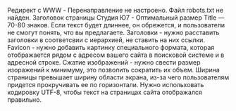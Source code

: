 Редирект c WWW - Перенаправление не настроено.
Файл robots.txt не найден.
Заголовок страницы Студия Ю7 - Оптимальный размер Title — 70-80 знаков. Если текст будет длиннее, он обрежется, и пользователи не смогут понять, что вы предлагаете. 
Заголовки - нужно расставить заголовки в соответсвии с иерархией, не ставить на них ссылки.
Favicon - нужно добавить картинку специального формата, которая отображается рядом с адресом вашего сайта в поисковой системе и в адресной строке.
Сжатие изображений - нужно свести размер изоражений к минимуму, это позволить сократить их объем.
Ширина страницы превышает ширину области экрана, из-за чего пользователям придется прокручивать ее по горизонтали.
Нужно испольховать кодировку UTF-8, чтобы текст на страницах сайта отображался правильно.
